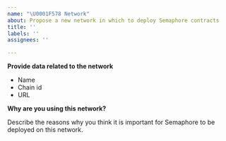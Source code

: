 ```yaml
---
name: "\U0001F578️ Network"
about: Propose a new network in which to deploy Semaphore contracts
title: ''
labels: ''
assignees: ''

---
```


**Provide data related to the network**

* Name
* Chain id
* URL

**Why are you using this network?**

Describe the reasons why you think it is important for Semaphore to be deployed on this network.
